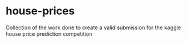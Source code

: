 # house-prices
 Collection of the work done to create a valid submission for the kaggle house price prediction competition
